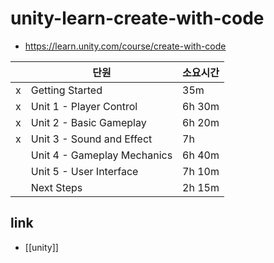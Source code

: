 # unity-learn-create-with-code
+ https://learn.unity.com/course/create-with-code

|   | 단원                        | 소요시간 |
|---|-----------------------------|----------|
| x | Getting Started             | 35m      |
| x | Unit 1 - Player Control     | 6h 30m   |
| x | Unit 2 - Basic Gameplay     | 6h 20m   |
| x | Unit 3 - Sound and Effect   | 7h       |
|   | Unit 4 - Gameplay Mechanics | 6h 40m   |
|   | Unit 5 - User Interface     | 7h 10m   |
|   | Next Steps                  | 2h 15m   |

## link
- [[unity]]
